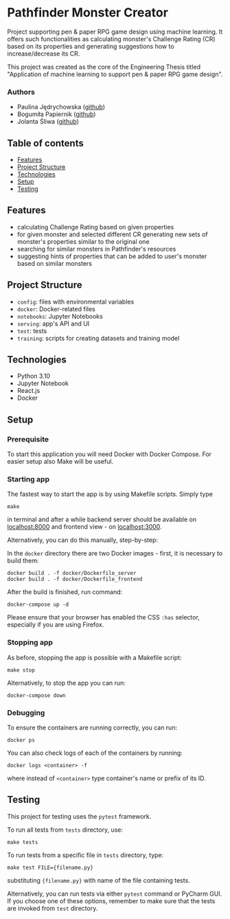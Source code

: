 # Pathfinder Monster Creator
Project supporting pen & paper RPG game design using machine learning. It offers such functionalities as calculating 
monster's Challenge Rating (CR) based on its properties and generating suggestions how to increase/decrease its CR.

This project was created as the core of the Engineering Thesis titled "Application of machine learning to support 
pen & paper RPG game design".

### Authors
* Paulina Jędrychowska ([github](https://github.com/Paulina100))
* Bogumiła Papiernik ([github](https://github.com/bogumilap))
* Jolanta Śliwa ([github](https://github.com/tunczyk101))

## Table of contents
* [Features](#features)
* [Project Structure](#project-structure)
* [Technologies](#technologies)
* [Setup](#setup)
* [Testing](#testing)


## Features
* calculating Challenge Rating based on given properties
* for given monster and selected different CR generating new sets of monster's properties similar to the original one
* searching for similar monsters in Pathfinder's resources
* suggesting hints of properties that can be added to user's monster based on similar monsters


## Project Structure
* `config`: files with environmental variables
* `docker`: Docker-related files
* `notebooks`: Jupyter Notebooks
* `serving`: app's API and UI
* `test`: tests
* `training`: scripts for creating datasets and training model


## Technologies
* Python 3.10
* Jupyter Notebook
* React.js
* Docker


## Setup
### Prerequisite
To start this application you will need Docker with Docker Compose. For easier setup also Make will be useful.

### Starting app
The fastest way to start the app is by using Makefile scripts. Simply type 
```shell
make
```
in terminal and after a while backend server should be available on [localhost:8000](http://localhost:8000) 
and frontend view - on [localhost:3000](http://localhost:3000/).

Alternatively, you can do this manually, step-by-step:

In the `docker` directory there are two Docker images - first, it is necessary to build them:
```shell
docker build . -f docker/Dockerfile_server
docker build . -f docker/Dockerfile_frontend
```

After the build is finished, run command:
```shell
docker-compose up -d
```

Please ensure that your browser has enabled the CSS `:has` selector, especially if you are using Firefox.

### Stopping app
As before, stopping the app is possible with a Makefile script:
```shell
make stop
```

Alternatively, to stop the app you can run:
```shell
docker-compose down
```

### Debugging
To ensure the containers are running correctly, you can run:
```shell
docker ps
```

You can also check logs of each of the containers by running:
```shell
docker logs <container> -f
```
where instead of `<container>` type container's name or prefix of its ID.


## Testing
This project for testing uses the `pytest` framework.

To run all tests from `tests` directory, use:
```shell
make tests
```

To run tests from a specific file in `tests` directory, type:
```shell
make test FILE={filename.py}
```
substituting `{filename.py}` with name of the file containing tests.

Alternatively, you can run tests via either `pytest` command or PyCharm GUI. If you choose one of these options, 
remember to make sure that the tests are invoked from `test` directory.
